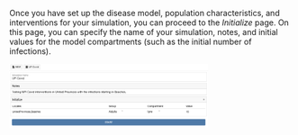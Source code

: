 Once you have set up the disease model, population characteristics, and interventions for your simulation, you can proceed to the *Initialize* page. On this page, you can specify the name of your simulation, notes, and initial values for the model compartments (such as the initial number of infections).

<img src="/assets/init.png" alt="drawing" style="width:70%;"/>